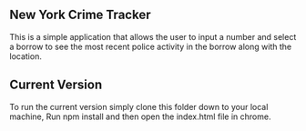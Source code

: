 
## New York Crime Tracker

This is a simple application that allows the user to input a number and select a borrow to see the most recent police activity in the borrow along with the location.

## Current Version

To run the current version simply clone this folder down to your local machine, Run npm install and then open the index.html file in chrome.

